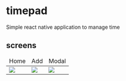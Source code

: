 # timepad

Simple react native application to manage time

## screens

<table>
    <thead>
        <tr>
            <td>
                Home
            </td>
             <td>
                Add
            </td>
             <td>
                Modal
            </td>
        <tr>
    </thead>
    <tbody>
        <tr>
            <td>
                <img src="https://res.cloudinary.com/onifs-cloud/image/upload/v1637801200/videos/Screenshot_20211125-013945_cpkf2f.png">
            </td>
              <td>
                <img src="https://res.cloudinary.com/onifs-cloud/image/upload/v1637801201/videos/Screenshot_20211125-013951_t5l83d.png">
            </td>
              <td>
                <img src="https://res.cloudinary.com/onifs-cloud/image/upload/v1637801203/videos/Screenshot_20211125-013958_mtaz7l.png">
            </td>
        </tr>
    </tbody>
</table>
